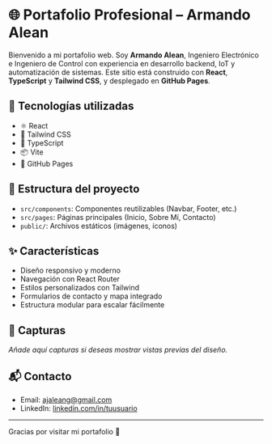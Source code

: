 # 🌐 Portafolio Profesional – Armando Alean

Bienvenido a mi portafolio web. Soy **Armando Alean**, Ingeniero Electrónico e Ingeniero de Control con experiencia en desarrollo backend, IoT y automatización de sistemas. Este sitio está construido con **React**, **TypeScript** y **Tailwind CSS**, y desplegado en **GitHub Pages**.

## 🧰 Tecnologías utilizadas

- ⚛️ React
- 💅 Tailwind CSS
- 🧠 TypeScript
- 📦 Vite
- 🚀 GitHub Pages

## 📂 Estructura del proyecto

- `src/components`: Componentes reutilizables (Navbar, Footer, etc.)
- `src/pages`: Páginas principales (Inicio, Sobre Mí, Contacto)
- `public/`: Archivos estáticos (imágenes, íconos)


## ✨ Características

- Diseño responsivo y moderno
- Navegación con React Router
- Estilos personalizados con Tailwind
- Formularios de contacto y mapa integrado
- Estructura modular para escalar fácilmente

## 📸 Capturas

_Añade aquí capturas si deseas mostrar vistas previas del diseño._

## 📬 Contacto

- Email: [ajaleang@gmail.com](mailto:ajaleang@gmail.com)
- LinkedIn: [linkedin.com/in/tuusuario](https://linkedin.com/in/ajaleang)

---

Gracias por visitar mi portafolio 🚀
